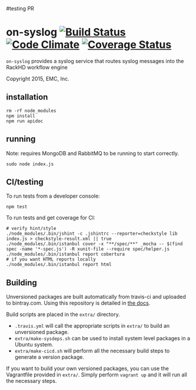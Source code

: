 #testing PR
# on-syslog [![Build Status](https://travis-ci.org/RackHD/on-syslog.svg?branch=master)](https://travis-ci.org/RackHD/on-syslog) [![Code Climate](https://codeclimate.com/github/RackHD/on-syslog/badges/gpa.svg)](https://codeclimate.com/github/RackHD/on-syslog) [![Coverage Status](https://coveralls.io/repos/RackHD/on-syslog/badge.svg?branch=master&service=github)](https://coveralls.io/github/RackHD/on-syslog?branch=master)

`on-syslog` provides a syslog service that routes syslog messages into the
RackHD workflow engine

Copyright 2015, EMC, Inc.

## installation

    rm -rf node_modules
    npm install
    npm run apidoc

## running

Note: requires MongoDB and RabbitMQ to be running to start correctly.

    sudo node index.js

## CI/testing

To run tests from a developer console:

    npm test

To run tests and get coverage for CI:

    # verify hint/style
    ./node_modules/.bin/jshint -c .jshintrc --reporter=checkstyle lib index.js > checkstyle-result.xml || true
    ./node_modules/.bin/istanbul cover -x "**/spec/**" _mocha -- $(find spec -name '*-spec.js') -R xunit-file --require spec/helper.js
    ./node_modules/.bin/istanbul report cobertura
    # if you want HTML reports locally
    ./node_modules/.bin/istanbul report html


## Building

Unversioned packages are built automatically from travis-ci and uploaded to bintray.com. Using
this repository is detailed in [the docs](http://rackhd.readthedocs.org/en/latest/rackhd/ubuntu_package_installation.html).

Build scripts are placed in the `extra/` directory.

  * `.travis.yml` will call the appropriate scripts in `extra/` to build an unversioned package.
  * `extra/make-sysdeps.sh` can be used to install system level packages in a Ubuntu system.
  * `extra/make-cicd.sh` will perform all the necessary build steps to generate a version package.

If you want to build your own versioned packages, you can use the Vagrantfile provided in `extra/`.  Simply perform `vagrant up` and it will run all the necessary steps.

